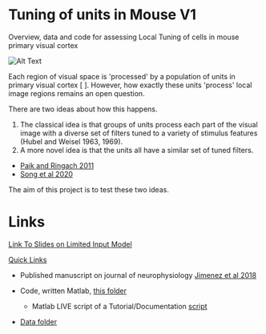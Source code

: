 # Tuning of units in Mouse V1

Overview, data and code for assessing Local Tuning of cells in mouse primary visual cortex 

![Alt Text](v1ASSETS/ezgif.com-gif-maker.gif) 

Each region of visual space  is 'processed' by a population of units in primary visual cortex [ ]. However, how exactly these units 'process' local image regions remains an open question. 

There are two ideas about how this happens.
1) The classical idea is that groups of units process each part of the visual image with a diverse set of filters tuned to a variety of stimulus features (Hubel and Weisel 1963, 1969). 
2) A more novel  idea is that the units all have a similar set of tuned filters. 

- [Paik and Ringach 2011](https://www.nature.com/articles/nn.2824)
- [Song et al 2020](https://www.cell.com/cell-reports/fulltext/S2211-1247(20)31570-9_returnURL=https%3A%2F%2Flinkinghub.elsevier.com%2Fretrieve%2Fpii%2FS2211124720315709%3Fshowall%3Dtrue)

The aim of this project is to test these two ideas.

# Links
[Link To Slides on Limited Input Model](https://docs.google.com/presentation/d/e/2PACX-1vRmfZTvLZNNkU1x3xa4PeR3gaX8fbFTul9fdtVOw2n_KoOcrBv8_3RvL_50OhhbCkEIFqOMqED9ki-O/pub?start=false&loop=false&delayms=3000)
































<u>Quick Links</u>

- Published manuscript on journal of neurophysiology [Jimenez et al 2018](https://journals.physiology.org/doi/full/10.1152/jn.00150.2018#:~:text=Local%20tuning%20biases%20imply%20that,assumed%20by%20modular%20cortical%20organization)

- Code, written Matlab, [this folder](v1CODE/)   

   - Matlab LIVE script of a Tutorial/Documentation [script](v1CODE/v1DOC.m) 

- [Data folder](tnbDATA/)

   
